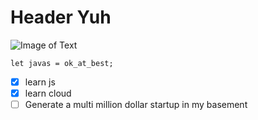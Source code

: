 # Header Yuh
![Image of Text](https://img.freepik.com/premium-psd/black-background-with-white-text-that-says-text-it_886298-8.jpg)

```
let javas = ok_at_best;
```
- [x] learn js
- [x] learn cloud
- [ ] Generate a multi million dollar startup in my basement
